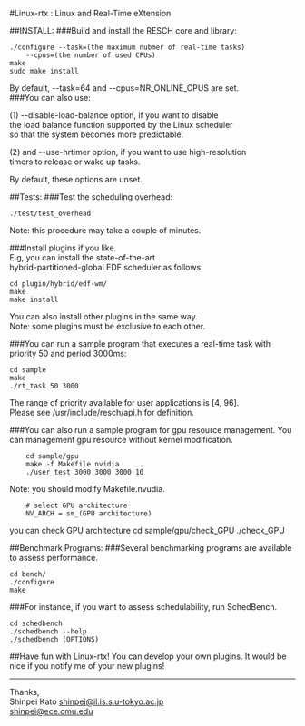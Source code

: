 #Linux-rtx : Linux and Real-Time eXtension

##INSTALL:
###Build and install the RESCH core and library:

	./configure --task=(the maximum nubmer of real-time tasks)  
		--cpus=(the number of used CPUs)
	make
	sudo make install
	
By default, --task=64 and --cpus=NR_ONLINE_CPUS are set.  
###You can also use:  

(1) --disable-load-balance option, if you want to disable  
the load balance function supported by the Linux scheduler  
so that the system becomes more predictable.  

(2) and --use-hrtimer option, if you want to use high-resolution  
timers to release or wake up tasks.

By default, these options are unset.  

##Tests:
###Test the scheduling overhead:  

	./test/test_overhead
    
Note: this procedure may take a couple of minutes.  
	
###Install plugins if you like.  
E.g, you can install the state-of-the-art  
hybrid-partitioned-global EDF scheduler as follows:  
	
	cd plugin/hybrid/edf-wm/
	make
	make install 

You can also install other plugins in the same way.   
Note: some plugins must be exclusive to each other.  

###You can run a sample program that executes a real-time task with  
priority 50 and period 3000ms:  
    
    cd sample
    make
    ./rt_task 50 3000

The range of priority available for user applications is [4, 96].  
Please see /usr/include/resch/api.h for definition.  

###You can also run a sample program for gpu resource management.
You can management gpu resource without kernel modification.

		cd sample/gpu
		make -f Makefile.nvidia
		./user_test 3000 3000 3000 10

Note: you should modify Makefile.nvudia.

		# select GPU architecture  
		NV_ARCH = sm_(GPU architecture)

you can check GPU architecture
		cd sample/gpu/check_GPU
		./check_GPU

##Benchmark Programs:
###Several benchmarking programs are available to assess performance.  
 
	cd bench/  
	./configure  
	make  
	
###For instance, if you want to assess schedulability, run SchedBench.  
	
	cd schedbench  
	./schedbench --help  
	./schedbench (OPTIONS)  

##Have fun with Linux-rtx! You can develop your own plugins.  It would be nice if you notify me of your new plugins!  

-------
 Thanks,  
 Shinpei Kato <shinpei@il.is.s.u-tokyo.ac.jp>  
              <shinpei@ece.cmu.edu>  
	 
